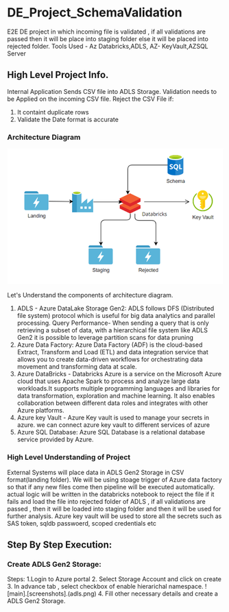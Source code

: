 # DE_Project_SchemaValidation
E2E DE project in which incoming file is validated , if all validations are passed then it will be place into staging folder else it will be placed into rejected folder. Tools Used - Az Databricks,ADLS, AZ- KeyVault,AZSQL Server

## High Level Project Info.
Internal Application Sends CSV file into ADLS Storage.
Validation needs to be Applied on the incoming CSV file.
Reject the CSV File if:
1. It containt duplicate rows
2. Validate the Date format is accurate

### Architecture Diagram
![main](Architecture.PNG)

Let's Understand the components of architecture diagram.
1. ADLS - Azure DataLake  Storage Gen2:
   ADLS follows DFS (Distributed file system) protocol which is useful for big data analytics and parallel processing.
   Query Performance- When sending a query that is only retrieving a subset of data, with a hierarchical file system      like ADLS Gen2 it is possible to leverage partition scans for data pruning
 2. Azure Data Factory:
    Azure Data Factory (ADF) is the cloud-based Extract, Transform and Load (ETL) and data integration service that       allows you to create data-driven workflows for orchestrating data movement and transforming data at scale.
 3. Azure DataBricks -
    Databricks Azure is a service on the Microsoft Azure cloud that uses Apache Spark to process and analyze large       data workloads.It supports multiple programming languages and libraries for data transformation, exploration and 
    machine  learning.  It also enables collaboration between different data roles and integrates with other Azure 
    platforms.
4. Azure key Vault - Azure Key vault is used to manage your secrets in azure. we can connect azure key vault to          different services of azure
5. Azure SQL Database: Azure SQL Database is a relational database service provided by Azure.

### High Level Understanding of Project
External Systems will place data in ADLS Gen2 Storage in CSV format(landing folder). We will be using stoage trigger of Azure data factory so that if any new files come then pipeline will be executed automatically.
actual logic will be written in the databricks notebook to reject the file if it fails and load the file into rejected folder of ADLS , if all validations are passed , then it will be loaded into staging folder and then it will be used for further analysis. Azure key vault will be used to store all the secrets such as SAS token, sqldb passwoerd, scoped credentials etc

## Step By Step Execution:
### Create ADLS  Gen2 Storage:
Steps:
1.Login to Azure portal
2. Select Storage Account and click on create
3. In advance tab , select checkbox of enable hierarichal namespace.
![main].[screenshots].(adls.png)
4. Fill other necessary details and create a ADLS Gen2 Storage.



